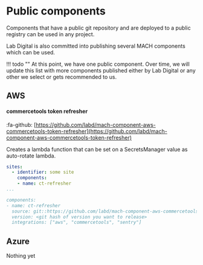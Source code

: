 # Public components

Components that have a public git repository and are deployed to a public
registry can be used in any project.

Lab Digital is also committed into publishing several MACH components which can
be used.

!!! todo ""
    At this point, we have one public component. Over time, we will update this
    list with more components published either by Lab Digital or any other we
    select or gets recommended to us.

## AWS

#### commercetools token refresher
:fa-github: [https://github.com/labd/mach-component-aws-commercetools-token-refresher](https://github.com/labd/mach-component-aws-commercetools-token-refresher)

Creates a lambda function that can be set on a SecretsManager value as
auto-rotate lambda.

```yaml
sites:
  - identifier: some site
    components:
    - name: ct-refresher
...

components:
- name: ct-refresher
  source: git::https://github.com/labd/mach-component-aws-commercetools-token-refresher.git//terraform
  version: <git hash of version you want to release>
  integrations: ["aws", "commercetools", "sentry"]
```

## Azure

Nothing yet
